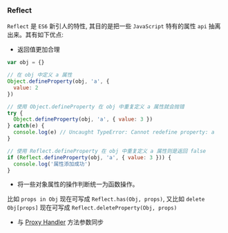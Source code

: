### Reflect

`Reflect` 是 `ES6` 新引人的特性, 其目的是把一些 `JavaScript` 特有的属性 `api` 抽离出来。其有如下优点:

* 返回值更加合理

```js
var obj = {}

// 在 obj 中定义 a 属性
Object.defineProperty(obj, 'a', {
  value: 2
})

// 使用 Object.defineProperty 在 obj 中重复定义 a 属性就会抛错
try {
  Object.defineProperty(obj, 'a', { value: 3 })
} catch(e) {
  console.log(e) // Uncaught TypeError: Cannot redefine property: a
}

// 使用 Reflect.defineProperty 在 obj 中重复定义 a 属性则是返回 false
if (Reflect.defineProperty(obj, 'a', { value: 3 })) {
  console.log('属性添加成功')
}
```

* 将一些对象属性的操作判断统一为函数操作。

比如 `props in Obj` 现在可写成 `Reflect.has(Obj, props)`, 又比如 `delete Obj[props]` 现在可写成 `Reflect.deleteProperty(Obj, props)`

* 与 [Proxy Handler](https://developer.mozilla.org/en-US/docs/Web/JavaScript/Reference/Global_Objects/Proxy/handler#Methods) 方法参数同步